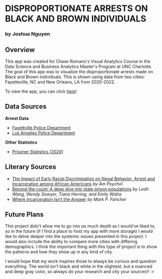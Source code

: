 # DISPROPORTIONATE ARRESTS ON BLACK AND BROWN INDIVIDUALS

### by Joshua Nguyen

## Overview

This app was created for Chase Romano's Visual Analytics Course in the Data Science and Business Analytics Master's Program at UNC Charlotte. The goal of this app was to visualize the disproportionate arrests made on Black and Brown individuals. This is shown using data from two cities: Fayetteville, NC and New Orleans, LA from 2020-2022.

To view the app, you can click [here](https://disproportionatearrests2020-2022.streamlit.app/)!

## Data Sources

**Arrest Data**

- [Fayettville Police Department](https://data.fayettevillenc.gov/datasets/faync::arrests/about)
- [Los Angeles Police Department](https://data.lacity.org/Public-Safety/Arrest-Data-from-2020-to-Present/amvf-fr72/about_data)

**Other Statistics**

- [Prisoner Statistics (2020)](https://bjs.ojp.gov/library/publications/prisoners-2020-statistical-tables)


## Literary Sources

- [The Impact of Early Racial Discrimination on Illegal Behavior, Arrest and Incarceration among African Americans](https://www.ncbi.nlm.nih.gov/pmc/articles/PMC7162705/) *by Am Psychol*
- [Beyond the count: A deep dive into state prison populations](https://www.prisonpolicy.org/reports/beyondthecount.html#demographics) *by Leah Wang, Wendy Sawyer, Tiana Herring, and Emily Widra*
- [Where Incarceration Isn’t the Answer](https://www.yesmagazine.org/issue/what-the-rest-of-the-world-knows/2020/11/03/where-incarceration-isnt-the-answer) *by Mark P. Fancher*


## Future Plans
This project didn't allow me to go into *as* much depth as I would've liked to, so in the future (if I find a place to host my app with more storage) I would like to delve deeper into the systemic issues presented in this project. I would also include the ability to compare more cities with differing demographics. I think the important thing with this type of project is to show the patterns and how they show up in any kind of city.

I would hope that my work inspires those to always be curious and question everything. The world isn't black and white in the slightest, but a nuanced and deep gray color, so always do your research and city your sources!! :>